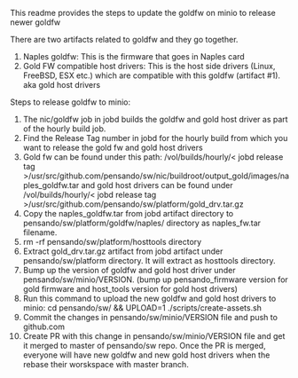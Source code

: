 This readme provides the steps to update the goldfw on minio to release newer goldfw

There are two artifacts related to goldfw and they go together.
1. Naples goldfw: This is the firmware that goes in Naples card
2. Gold FW compatible host drivers: This is the host side drivers (Linux, FreeBSD, ESX etc.) which are compatible with this goldfw (artifact #1). aka gold host drivers

Steps to release goldfw to minio:
1. The nic/goldfw job in jobd builds the goldfw and gold host driver as part of the hourly build job.
2. Find the Release Tag number in jobd for the hourly build from which you want to release the gold fw and gold host drivers
3. Gold fw can be found under this path: /vol/builds/hourly/< jobd release tag >/usr/src/github.com/pensando/sw/nic/buildroot/output_gold/images/naples_goldfw.tar
 and gold host drivers can be found under /vol/builds/hourly/< jobd release tag >/usr/src/github.com/pensando/sw/platform/gold_drv.tar.gz
4. Copy the naples_goldfw.tar from jobd artifact directory to pensando/sw/platform/goldfw/naples/ directory as naples_fw.tar filename.
5. rm -rf pensando/sw/platform/hosttools directory
6. Extract gold_drv.tar.gz artifact from jobd artifact under pensando/sw/platform directory. It will extract as hosttools directory.
7. Bump up the version of goldfw and gold host driver under pensando/sw/minio/VERSION. (bump up pensando_firmware version for gold firmware and host_tools version for gold host drivers)
8. Run this command to upload the new goldfw and gold host drivers to minio: cd pensando/sw/ && UPLOAD=1 ./scripts/create-assets.sh
9. Commit the changes in pensando/sw/minio/VERSION file and push to github.com
10. Create PR with this change in pensando/sw/minio/VERSION file and get it merged to master of pensando/sw repo. Once the PR is merged, everyone will have new goldfw and new gold host drivers when the rebase their worskspace with master branch.



